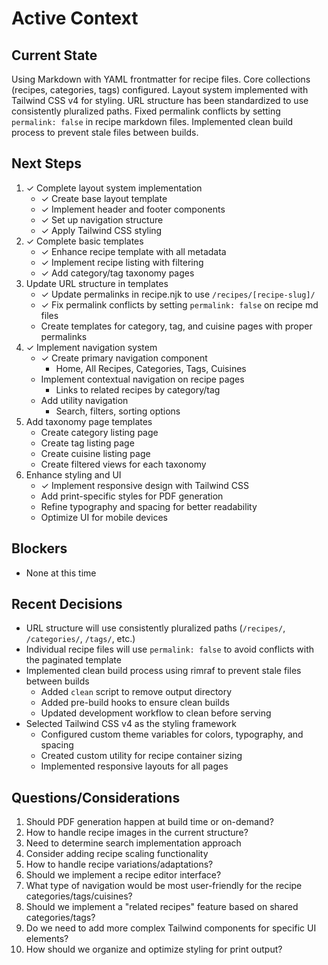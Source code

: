 # Active Context

## Current State
Using Markdown with YAML frontmatter for recipe files. Core collections (recipes, categories, tags) configured. Layout system implemented with Tailwind CSS v4 for styling. URL structure has been standardized to use consistently pluralized paths. Fixed permalink conflicts by setting `permalink: false` in recipe markdown files. Implemented clean build process to prevent stale files between builds.

## Next Steps
1. ✓ Complete layout system implementation
   - ✓ Create base layout template
   - ✓ Implement header and footer components
   - ✓ Set up navigation structure
   - ✓ Apply Tailwind CSS styling
2. ✓ Complete basic templates
   - ✓ Enhance recipe template with all metadata
   - ✓ Implement recipe listing with filtering
   - ✓ Add category/tag taxonomy pages
3. Update URL structure in templates
   - ✓ Update permalinks in recipe.njk to use `/recipes/[recipe-slug]/`
   - ✓ Fix permalink conflicts by setting `permalink: false` on recipe md files
   - Create templates for category, tag, and cuisine pages with proper permalinks
4. ✓ Implement navigation system
   - ✓ Create primary navigation component
     - Home, All Recipes, Categories, Tags, Cuisines
   - Implement contextual navigation on recipe pages
     - Links to related recipes by category/tag
   - Add utility navigation
     - Search, filters, sorting options
5. Add taxonomy page templates
   - Create category listing page
   - Create tag listing page
   - Create cuisine listing page
   - Create filtered views for each taxonomy
6. Enhance styling and UI
   - ✓ Implement responsive design with Tailwind CSS
   - Add print-specific styles for PDF generation
   - Refine typography and spacing for better readability
   - Optimize UI for mobile devices

## Blockers
- None at this time

## Recent Decisions
- URL structure will use consistently pluralized paths (`/recipes/`, `/categories/`, `/tags/`, etc.)
- Individual recipe files will use `permalink: false` to avoid conflicts with the paginated template
- Implemented clean build process using rimraf to prevent stale files between builds
  - Added `clean` script to remove output directory
  - Added pre-build hooks to ensure clean builds
  - Updated development workflow to clean before serving
- Selected Tailwind CSS v4 as the styling framework
  - Configured custom theme variables for colors, typography, and spacing
  - Created custom utility for recipe container sizing
  - Implemented responsive layouts for all pages

## Questions/Considerations
1. Should PDF generation happen at build time or on-demand?
2. How to handle recipe images in the current structure?
3. Need to determine search implementation approach
4. Consider adding recipe scaling functionality
5. How to handle recipe variations/adaptations?
6. Should we implement a recipe editor interface?
7. What type of navigation would be most user-friendly for the recipe categories/tags/cuisines?
8. Should we implement a "related recipes" feature based on shared categories/tags?
9. Do we need to add more complex Tailwind components for specific UI elements?
10. How should we organize and optimize styling for print output? 